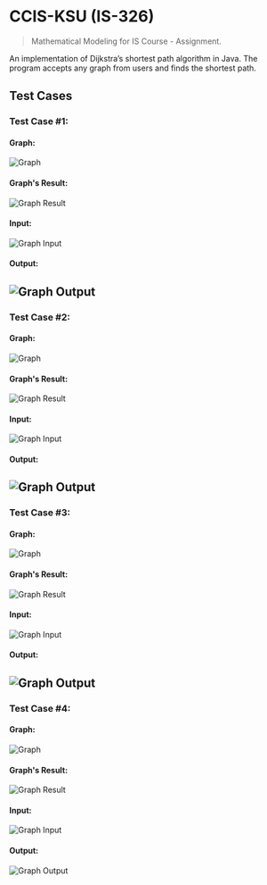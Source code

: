 # CCIS-KSU (IS-326)
> Mathematical Modeling for IS Course - Assignment.

An implementation of Dijkstra’s shortest path algorithm in Java. The program accepts any graph from users and finds the shortest path.

## Test Cases

### **Test Case #1**:
#### Graph:
![Graph](./Test-Cases-demo/graph-1.png)
#### Graph's Result:
![Graph Result](./Test-Cases-demo/graph-1-result.png)
#### Input:
![Graph Input](./Test-Cases-demo/graph-1-input.png)
#### Output:
![Graph Output](./Test-Cases-demo/graph-1-output.png)
---
### **Test Case #2**:
#### Graph:
![Graph](./Test-Cases-demo/graph-2.png)
#### Graph's Result:
![Graph Result](./Test-Cases-demo/graph-2-result.png)
#### Input:
![Graph Input](./Test-Cases-demo/graph-2-input.png)
#### Output:
![Graph Output](./Test-Cases-demo/graph-2-output.png)
---
### **Test Case #3**:
#### Graph:
![Graph](./Test-Cases-demo/graph-3.png)
#### Graph's Result:
![Graph Result](./Test-Cases-demo/graph-3-result.png)
#### Input:
![Graph Input](./Test-Cases-demo/graph-3-input.png)
#### Output:
![Graph Output](./Test-Cases-demo/graph-3-output.png)
---
### **Test Case #4**:
#### Graph:
![Graph](./Test-Cases-demo/graph-4.png)
#### Graph's Result:
![Graph Result](./Test-Cases-demo/graph-4-result.png)
#### Input:
![Graph Input](./Test-Cases-demo/graph-4-input.png)
#### Output:
![Graph Output](./Test-Cases-demo/graph-4-output.png)